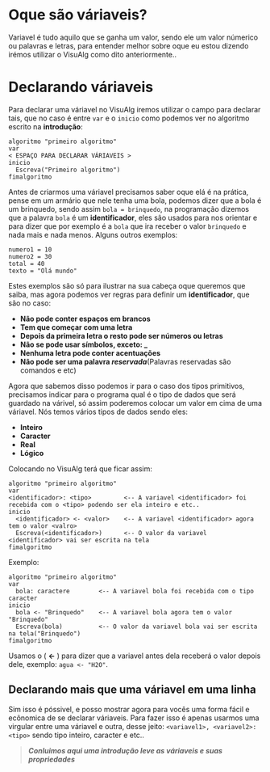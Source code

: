 # Oque são váriaveis?
Variavel é tudo aquilo que se ganha um valor, sendo ele um valor númerico ou palavras e letras, para entender melhor sobre oque eu estou dizendo irémos utilizar o VisuAlg como dito anteriormente..
# Declarando váriaveis
Para declarar uma váriavel no VisuAlg iremos utilizar o campo para declarar tais, que no caso é entre `var` e o `inicio` como podemos ver no algoritmo escrito na **introdução**:

```
algoritmo "primeiro algoritmo"
var
< ESPAÇO PARA DECLARAR VÁRIAVEIS >
inicio
  Escreva("Primeiro algoritmo")
fimalgoritmo
```

Antes de criarmos uma váriavel precisamos saber oque elá é na prática, pense em um armário que nele tenha uma bola, podemos dizer que a bola é um brinquedo, sendo assim `bola = brinquedo`, na programação dizemos que a palavra `bola` é um **identificador**, eles são usados para nos orientar e para dizer que por exemplo é a `bola` que ira receber o valor `brinquedo` e nada mais e nada menos. Alguns outros exemplos:

```
numero1 = 10
numero2 = 30
total = 40
texto = "Olá mundo"
```

Estes exemplos são só para ilustrar na sua cabeça oque queremos que saiba, mas agora podemos ver regras para definir um **identificador**, que são no caso:

- **Não pode conter espaços em brancos**
- **Tem que começar com uma letra**
- **Depois da primeira letra o resto pode ser números ou letras**
- **Não se pode usar símbolos, exceto: _**
- **Nenhuma letra pode conter acentuações**
- **Não pode ser uma palavra _reservada_**(Palavras reservadas são comandos e etc)

Agora que sabemos disso podemos ir para o caso dos tipos primitivos, precisamos indicar para o programa qual é o tipo de dados que será guardado na várivel, só assim poderemos colocar um valor em cima de uma váriavel. Nós temos vários tipos de dados sendo eles:

- **Inteiro**
- **Caracter**
- **Real**
- **Lógico**

Colocando no VisuAlg terá que ficar assim:

```
algoritmo "primeiro algoritmo"
var
<identificador>: <tipo>         <-- A variavel <identificador> foi recebida com o <tipo> podendo ser ela inteiro e etc..
inicio
  <identificador> <- <valor>    <-- A variavel <identificador> agora tem o valor <valro>
  Escreva(<identificador>)      <-- O valor da variavel <identificador> vai ser escrita na tela
fimalgoritmo
```

Exemplo:

```
algoritmo "primeiro algoritmo"
var
  bola: caractere        <-- A variavel bola foi recebida com o tipo caracter 
inicio
  bola <- "Brinquedo"    <-- A variavel bola agora tem o valor "Brinquedo"
  Escreva(bola)          <-- O valor da variavel bola vai ser escrita na tela("Brinquedo")
fimalgoritmo
```

Usamos o ( **<-** ) para dizer que a variavel antes dela receberá o valor depois dele, exemplo: `agua <- "H2O"`.

## Declarando mais que uma váriavel em uma linha
Sim isso é póssivel, e posso mostrar agora para vocês uma forma fácil e ecônomica de se declarar váriaveis.
Para fazer isso é apenas usarmos uma virgular entre uma váriavel e outra, desse jeito: `<variavel1>, <variavel2>: <tipo>` sendo tipo inteiro, caracter e etc..

> ***Conluimos aqui uma introdução leve as váriaveis e suas propriedades***







